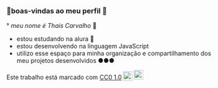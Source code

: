 ### 🌟boas-vindas ao meu perfil 🌟 
 ° _meu nome é Thais Carvalho_ 🌻

  - estou estudando na alura 📔
  - estou desenvolvendo na linguagem JavaScript
  - utilizo esse espaço para minha organização e compartilhamento dos meu projetos desenvolvidos
●●●    
<p xmlns:cc="http://creativecommons.org/ns#" >Este trabalho está marcado com <a href="https://creativecommons.org/publicdomain/zero/1.0/?ref=chooser-v1" target="_blank" rel="license noopener noreferrer" style="display:inline-block;">CC0 1.0<img style="height:22px!important;margin-left:3px;vertical-align:text-bottom; " src="https://mirrors.creativecommons.org/presskit/icons/cc.svg?ref=chooser-v1" alt=""><img style="height:22px!important;margin-left:3px;vertical -align:texto inferior;" src="https://mirrors.creativecommons.org/presskit/icons/zero.svg?ref=chooser-v1" alt=""></a></p>
